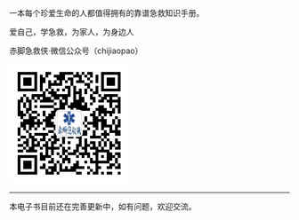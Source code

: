 一本每个珍爱生命的人都值得拥有的靠谱急救知识手册。

爱自己，学急救，为家人，为身边人

赤脚急救侠·微信公众号（chijiaopao）

![](/assets/qrcode_chijiaopao.jpg)

---

本电子书目前还在完善更新中，如有问题，欢迎交流。




